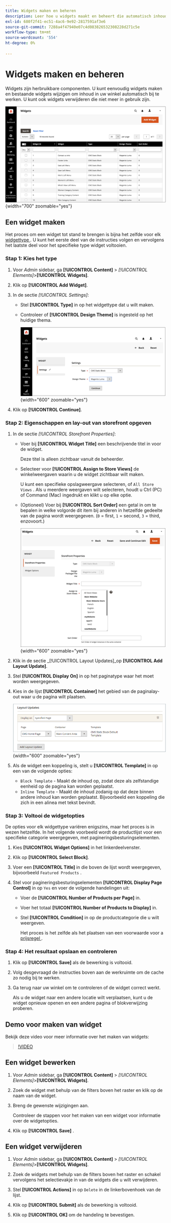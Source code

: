 ```yaml
---
title: Widgets maken en beheren
description: Leer hoe u widgets maakt en beheert die automatisch inhoud in uw winkel bijwerken.
exl-id: 680f2f41-ec51-4ac6-9e92-2817591af3e6
source-git-commit: 7288a4f47940e07c4d083826532308228d271c5e
workflow-type: tm+mt
source-wordcount: '554'
ht-degree: 0%

---
```


# Widgets maken en beheren

Widgets zijn herbruikbare componenten. U kunt eenvoudig widgets maken en bestaande widgets wijzigen om inhoud in uw winkel automatisch bij te werken. U kunt ook widgets verwijderen die niet meer in gebruik zijn.

![ Widgets ](./assets/widgets.png){width="700" zoomable="yes"}

## Een widget maken

Het proces om een widget tot stand te brengen is bijna het zelfde voor elk [ widgettype ](widgets.md#widget-types). U kunt het eerste deel van de instructies volgen en vervolgens het laatste deel voor het specifieke type widget voltooien.

### Stap 1: Kies het type

1. Voor _Admin_ sidebar, ga **[!UICONTROL Content]** > _[!UICONTROL Elements]_>**[!UICONTROL Widgets]**.

1. Klik op **[!UICONTROL Add Widget]**.

1. In de sectie _[!UICONTROL Settings]_:

   - Stel **[!UICONTROL Type]** in op het widgettype dat u wilt maken.

   - Controleer of **[!UICONTROL Design Theme]** is ingesteld op het huidige thema.

     ![ montages van Widget ](./assets/widget-settings.png){width="600" zoomable="yes"}

1. Klik op **[!UICONTROL Continue]**.

### Stap 2: Eigenschappen en lay-out van storefront opgeven

1. In de sectie _[!UICONTROL Storefront Properties]_:

   - Voer bij **[!UICONTROL Widget Title]** een beschrijvende titel in voor de widget.

     Deze titel is alleen zichtbaar vanuit de beheerder.

   - Selecteer voor **[!UICONTROL Assign to Store Views]** de winkelweergaven waarin u de widget zichtbaar wilt maken.

     U kunt een specifieke opslagweergave selecteren, of `All Store Views` . Als u meerdere weergaven wilt selecteren, houdt u Ctrl (PC) of Command (Mac) ingedrukt en klikt u op elke optie.

   - (Optioneel) Voer bij **[!UICONTROL Sort Order]** een getal in om te bepalen in welke volgorde dit item bij anderen in hetzelfde gedeelte van de pagina wordt weergegeven. (`0` = first, `1` = second, `3` = third, enzovoort.)

     ![ eigenschappen Storefront ](./assets/widget-storefront-properties.png){width="600" zoomable="yes"}

1. Klik in de sectie _[!UICONTROL Layout Updates]_op **[!UICONTROL Add Layout Update]**.

1. Stel **[!UICONTROL Display On]** in op het paginatype waar het moet worden weergegeven.

1. Kies in de lijst **[!UICONTROL Container]** het gebied van de paginalay-out waar u de pagina wilt plaatsen.

   ![ de updates van de Lay-out ](./assets/widget-layout-update-home-page.png){width="600" zoomable="yes"}

1. Als de widget een koppeling is, stelt u **[!UICONTROL Template]** in op een van de volgende opties:

   - `Block Template` - Maakt de inhoud op, zodat deze als zelfstandige eenheid op de pagina kan worden geplaatst.
   - `Inline Template` - Maakt de inhoud zodanig op dat deze binnen andere inhoud kan worden geplaatst. Bijvoorbeeld een koppeling die zich in een alinea met tekst bevindt.

### Stap 3: Voltooi de widgetopties

De opties voor elk widgettype variëren enigszins, maar het proces is in wezen hetzelfde. In het volgende voorbeeld wordt de productlijst voor een specifieke categorie weergegeven, met pagineringsbesturingselementen.

1. Kies **[!UICONTROL Widget Options]** in het linkerdeelvenster.

1. Klik op **[!UICONTROL Select Block]**.

1. Voer een **[!UICONTROL Title]** in die boven de lijst wordt weergegeven, bijvoorbeeld `Featured Products` .

1. Stel voor pagineringsbesturingselementen **[!UICONTROL Display Page Control]** in op `Yes` en voer de volgende handelingen uit:

   - Voer de **[!UICONTROL Number of Products per Page]** in.

   - Voer het totaal **[!UICONTROL Number of Products to Display]** in.

   - Stel **[!UICONTROL Condition]** in op de productcategorie die u wilt weergeven.

     Het proces is het zelfde als het plaatsen van een voorwaarde voor a [ prijsregel ](../merchandising-promotions/price-rules-catalog.md).

### Stap 4: Het resultaat opslaan en controleren

1. Klik op **[!UICONTROL Save]** als de bewerking is voltooid.

1. Volg desgevraagd de instructies boven aan de werkruimte om de cache zo nodig bij te werken.

1. Ga terug naar uw winkel om te controleren of de widget correct werkt.

   Als u de widget naar een andere locatie wilt verplaatsen, kunt u de widget opnieuw openen en een andere pagina of blokverwijzing proberen.

## Demo voor maken van widget

Bekijk deze video voor meer informatie over het maken van widgets:

>[!VIDEO](https://video.tv.adobe.com/v/343786?quality=12&learn=on)

## Een widget bewerken

1. Voor _Admin_ sidebar, ga **[!UICONTROL Content]** > _[!UICONTROL Elements]_>**[!UICONTROL Widgets]**.

1. Zoek de widget met behulp van de filters boven het raster en klik op de naam van de widget.

1. Breng de gewenste wijzigingen aan.

   Controleer de stappen voor het maken van een widget voor informatie over de widgetopties.

1. Klik op **[!UICONTROL Save]** .

## Een widget verwijderen

1. Voor _Admin_ sidebar, ga **[!UICONTROL Content]** > _[!UICONTROL Elements]_>**[!UICONTROL Widgets]**.

1. Zoek de widgets met behulp van de filters boven het raster en schakel vervolgens het selectievakje in van de widgets die u wilt verwijderen.

1. Stel **[!UICONTROL Actions]** in op `Delete` in de linkerbovenhoek van de lijst.

1. Klik op **[!UICONTROL Submit]** als de bewerking is voltooid.

1. Klik op **[!UICONTROL OK]** om de handeling te bevestigen.

